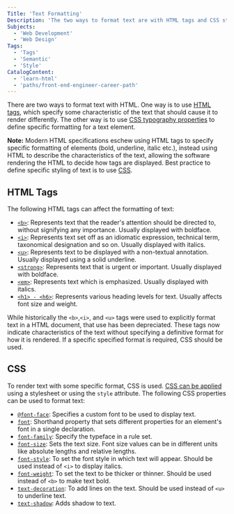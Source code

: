 ```yaml
---
Title: 'Text Formatting'
Description: 'The two ways to format text are with HTML tags and CSS styles.'
Subjects:
  - 'Web Development'
  - 'Web Design'
Tags:
  - 'Tags'
  - 'Semantic'
  - 'Style'
CatalogContent:
  - 'learn-html'
  - 'paths/front-end-engineer-career-path'
---
```


There are two ways to format text with HTML. One way is to use [HTML tags](https://www.codecademy.com/resources/docs/html/tags), which specify some characteristic of the text that should cause it to render differently. The other way is to use [CSS typography properties](https://www.codecademy.com/resources/docs/css/typography) to define specific formatting for a text element.

**Note:** Modern HTML specifications eschew using HTML tags to specify specific formatting of elements (bold, underline, italic etc.), instead using HTML to describe the characteristics of the text, allowing the software rendering the HTML to decide how tags are displayed. Best practice to define specific styling of text is to use [CSS](https://www.codecademy.com/resources/docs/css).

## HTML Tags

The following HTML tags can affect the formatting of text:

- [`<b>`](https://www.codecademy.com/resources/docs/html/tags/b): Represents text that the reader's attention should be directed to, without signifying any importance. Usually displayed with boldface.
- [`<i>`](https://www.codecademy.com/resources/docs/html/tags/i): Represents text set off as an idiomatic expression, technical term, taxonomical designation and so on. Usually displayed with italics.
- [`<u>`](https://www.codecademy.com/resources/docs/html/tags/u): Represents text to be displayed with a non-textual annotation. Usually displayed using a solid underline.
- [`<strong>`](https://www.codecademy.com/resources/docs/html/tags/strong): Represents text that is urgent or important. Usually displayed with boldface.
- [`<em>`](https://www.codecademy.com/resources/docs/html/tags/em): Represents text which is emphasized. Usually displayed with italics.
- [`<h1> - <h6>`](https://www.codecademy.com/resources/docs/html/tags/h1-h6): Represents various heading levels for text. Usually affects font size and weight.

While historically the `<b>`,`<i>`, and `<u>` tags were used to explicitly format text in a HTML document, that use has been depreciated. These tags now indicate characteristics of the text without specifying a definitive format for how it is rendered. If a specific specified format is required, CSS should be used.

## CSS

To render text with some specific format, CSS is used. [CSS can be applied](https://www.codecademy.com/resources/docs/css/anatomy) using a stylesheet or using the `style` attribute. The following CSS properties can be used to format text:

- [`@font-face`](https://www.codecademy.com/resources/docs/css/typography/font-face): Specifies a custom font to be used to display text.
- [`font`](https://www.codecademy.com/resources/docs/css/typography/font): Shorthand property that sets different properties for an element's font in a single declaration.
- [`font-family`](https://www.codecademy.com/resources/docs/css/typography/font-family): Specify the typeface in a rule set.
- [`font-size`](https://www.codecademy.com/resources/docs/css/typography/font-size): Sets the text size. Font size values can be in different units like absolute lengths and relative lengths.
- [`font-style`](https://www.codecademy.com/resources/docs/css/typography/font-style): To set the font style in which text will appear. Should be used instead of `<i>` to display italics.
- [`font-weight`](https://www.codecademy.com/resources/docs/css/typography/font-weight): To set the text to be thicker or thinner. Should be used instead of `<b>` to make text bold.
- [`text-decoration`](https://www.codecademy.com/resources/docs/css/typography/text-decoration): To add lines on the text. Should be used instead of `<u>` to underline text.
- [`text-shadow`](https://www.codecademy.com/resources/docs/css/typography/text-shadow): Adds shadow to text.
